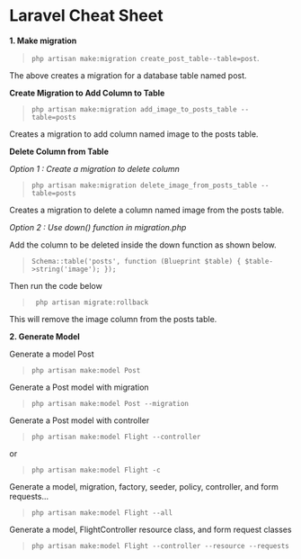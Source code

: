 # Laravel Cheat Sheet

**1. Make migration**

> `php artisan make:migration create_post_table--table=post`.

The above creates a migration for a database table named post.

**Create Migration to Add Column to Table**

> `php artisan make:migration add_image_to_posts_table --table=posts`

Creates a migration to add column named image to the posts table.

**Delete Column from Table**

_Option 1 : Create a migration to delete column_

> `php artisan make:migration delete_image_from_posts_table --table=posts`

Creates a migration to delete a column named image from the posts table.

_Option 2 : Use down() function in migration.php_

Add the column to be deleted inside the down function as shown below.

> `Schema::table('posts', function (Blueprint $table) { $table->string('image'); });`

Then run the code below

> ` php artisan migrate:rollback`

This will remove the image column from the posts table.

**2. Generate Model**

Generate a model Post

> `php artisan make:model Post`

Generate a Post model with migration

> `php artisan make:model Post --migration`

Generate a Post model with controller

> `php artisan make:model Flight --controller`

or

> `php artisan make:model Flight -c`

Generate a model, migration, factory, seeder, policy, controller, and form requests...

> `php artisan make:model Flight --all`

Generate a model, FlightController resource class, and form request classes

> `php artisan make:model Flight --controller --resource --requests`
